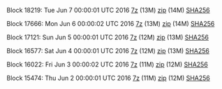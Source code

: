 Block 18219: Tue Jun  7 00:00:01 UTC 2016 [7z](https://transfer.sh/Ihayd/bootstrap.dat.20160607.7z) (13M) [zip](https://transfer.sh/3BDur/bootstrap.dat.20160607.zip) (14M) [SHA256](https://transfer.sh/zWxuQ/sha256.txt)

Block 17666: Mon Jun  6 00:00:02 UTC 2016 [7z](https://transfer.sh/7Ug98/bootstrap.dat.20160606.7z) (13M) [zip](https://transfer.sh/qOS4B/bootstrap.dat.20160606.zip) (14M) [SHA256](https://transfer.sh/136bx8/sha256.txt)

Block 17121: Sun Jun  5 00:00:01 UTC 2016 [7z](https://transfer.sh/KEv9W/bootstrap.dat.20160605.7z) (12M) [zip](https://transfer.sh/qEXVx/bootstrap.dat.20160605.zip) (13M) [SHA256](https://transfer.sh/IyIRq/sha256.txt)

Block 16577: Sat Jun  4 00:00:01 UTC 2016 [7z](https://transfer.sh/7oyIa/bootstrap.dat.20160604.7z) (12M) [zip](https://transfer.sh/KvMGs/bootstrap.dat.20160604.zip) (13M) [SHA256](https://transfer.sh/N47Jl/sha256.txt)

Block 16022: Fri Jun  3 00:00:02 UTC 2016 [7z](https://transfer.sh/2DTvT/bootstrap.dat.20160603.7z) (11M) [zip](https://transfer.sh/paXUb/bootstrap.dat.20160603.zip) (12M) [SHA256](https://transfer.sh/dNrEm/sha256.txt)

Block 15474: Thu Jun  2 00:00:01 UTC 2016 [7z](https://transfer.sh/FnRHd/bootstrap.dat.20160602.7z) (11M) [zip](https://transfer.sh/IrPAD/bootstrap.dat.20160602.zip) (12M) [SHA256](https://transfer.sh/qhcd5/sha256.txt)

